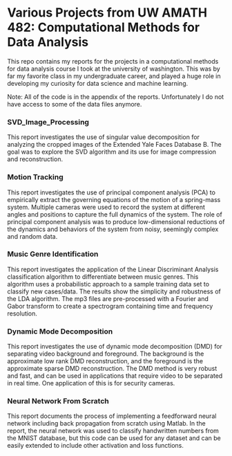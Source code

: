 # Various Projects from UW AMATH 482: Computational Methods for Data Analysis 

This repo contains my reports for the projects in a computational methods for data analysis course I took at the university of washington. This was by far my favorite class in my undergraduate career, and played a huge role in developing my curiosity for data science and machine learning.

Note: All of the code is in the appendix of the reports. Unfortunately I do not have access to some of the data files anymore. 

### SVD_Image_Processing
This report investigates the use of singular value decomposition for analyzing the cropped images of the Extended Yale Faces Database B. The goal was to explore the SVD algorithm and its use for image compression and reconstruction.

### Motion Tracking
This report investigates the use of principal component analysis (PCA) to empirically extract the governing equations of the motion of a spring-mass system. Multiple cameras were used to record the system at different angles and positions to capture the full dynamics of the system. The role of principal component analysis was to produce low-dimensional reductions of the dynamics and behaviors of the system from noisy, seemingly complex and random data.

### Music Genre Identification
This report investigates the application of the Linear Discriminant Analysis classification algorithm to differentiate between music genres. This algorithm uses a probabilistic approach to a sample training data set to classify new cases/data. The results show the simplicity and robustness of the LDA algorithm. The mp3 files are pre-processed with a Fourier and Gabor transform to create a spectrogram containing time and frequency resolution.

### Dynamic Mode Decomposition
This report investigates the use of dynamic mode decomposition (DMD) for separating video background and foreground. The background is the approximate low rank DMD reconstruction, and the foreground is the approximate sparse DMD reconstruction. The DMD method is very robust and fast, and can be used in applications that require video to be separated in real time. One application of this is for security cameras.

### Neural Network From Scratch
This report documents the process of implementing a feedforward neural network including back propagation from scratch using Matlab. In the report, the neural network was used to classify handwritten numbers from the MNIST database, but this code can be used for any dataset and can be easily extended to include other activation and loss functions.






